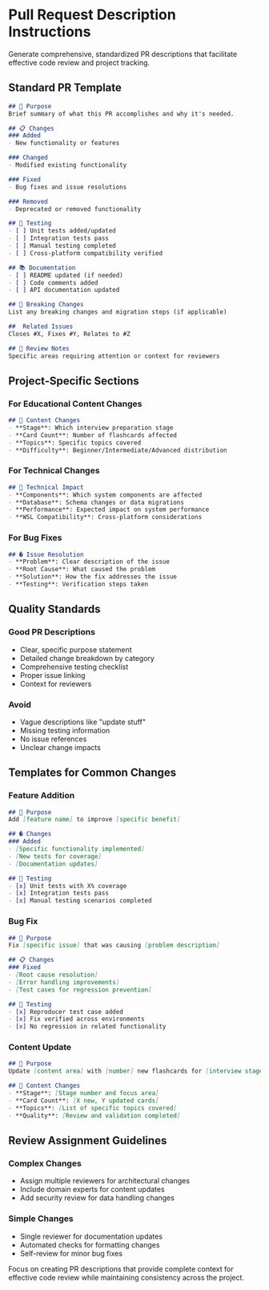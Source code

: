 # Pull Request Description Instructions

Generate comprehensive, standardized PR descriptions that facilitate effective code review and project tracking.

## Standard PR Template

```markdown
## 🎯 Purpose
Brief summary of what this PR accomplishes and why it's needed.

## 📋 Changes
### Added
- New functionality or features

### Changed  
- Modified existing functionality

### Fixed
- Bug fixes and issue resolutions

### Removed
- Deprecated or removed functionality

## 🧪 Testing
- [ ] Unit tests added/updated
- [ ] Integration tests pass
- [ ] Manual testing completed
- [ ] Cross-platform compatibility verified

## 📚 Documentation
- [ ] README updated (if needed)
- [ ] Code comments added
- [ ] API documentation updated

## 🚨 Breaking Changes
List any breaking changes and migration steps (if applicable)

##  Related Issues
Closes #X, Fixes #Y, Relates to #Z

## 📝 Review Notes
Specific areas requiring attention or context for reviewers
```

## Project-Specific Sections

### For Educational Content Changes
```markdown
## 📖 Content Changes
- **Stage**: Which interview preparation stage
- **Card Count**: Number of flashcards affected
- **Topics**: Specific topics covered
- **Difficulty**: Beginner/Intermediate/Advanced distribution
```

### For Technical Changes
```markdown
## 🔧 Technical Impact
- **Components**: Which system components are affected
- **Database**: Schema changes or data migrations
- **Performance**: Expected impact on system performance
- **WSL Compatibility**: Cross-platform considerations
```

### For Bug Fixes
```markdown
## � Issue Resolution
- **Problem**: Clear description of the issue
- **Root Cause**: What caused the problem
- **Solution**: How the fix addresses the issue
- **Testing**: Verification steps taken
```

## Quality Standards

### Good PR Descriptions
- Clear, specific purpose statement
- Detailed change breakdown by category
- Comprehensive testing checklist
- Proper issue linking
- Context for reviewers

### Avoid
- Vague descriptions like "update stuff"
- Missing testing information
- No issue references
- Unclear change impacts

## Templates for Common Changes

### Feature Addition
```markdown
## 🎯 Purpose
Add [feature name] to improve [specific benefit]

## � Changes
### Added
- [Specific functionality implemented]
- [New tests for coverage]
- [Documentation updates]

## 🧪 Testing
- [x] Unit tests with X% coverage
- [x] Integration tests pass
- [x] Manual testing scenarios completed
```

### Bug Fix
```markdown
## 🎯 Purpose
Fix [specific issue] that was causing [problem description]

## 📋 Changes
### Fixed
- [Root cause resolution]
- [Error handling improvements]
- [Test cases for regression prevention]

## 🧪 Testing
- [x] Reproducer test case added
- [x] Fix verified across environments
- [x] No regression in related functionality
```

### Content Update
```markdown
## 🎯 Purpose
Update [content area] with [number] new flashcards for [interview stage]

## 📖 Content Changes
- **Stage**: [Stage number and focus area]
- **Card Count**: [X new, Y updated cards]
- **Topics**: [List of specific topics covered]
- **Quality**: [Review and validation completed]
```

## Review Assignment Guidelines

### Complex Changes
- Assign multiple reviewers for architectural changes
- Include domain experts for content updates
- Add security review for data handling changes

### Simple Changes
- Single reviewer for documentation updates
- Automated checks for formatting changes
- Self-review for minor bug fixes

Focus on creating PR descriptions that provide complete context for effective code review while maintaining consistency across the project.
